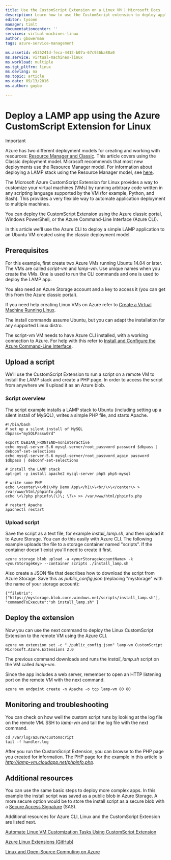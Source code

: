 ```yaml
---
title: Use the CustomScript Extension on a Linux VM | Microsoft Docs
description: Learn how to use the CustomScript extension to deploy applications on Linux Virtual Machines in Azure created using the classic deployment model.
editor: tysonn
manager: timlt
documentationcenter: ''
services: virtual-machines-linux
author: gbowerman
tags: azure-service-management

ms.assetid: e535241d-feca-4412-b07a-67c936ba88a0
ms.service: virtual-machines-linux
ms.workload: multiple
ms.tgt_pltfrm: linux
ms.devlang: na
ms.topic: article
ms.date: 09/13/2016
ms.author: guybo

---
```

# Deploy a LAMP app using the Azure CustomScript Extension for Linux
> [!IMPORTANT] 
> Azure has two different deployment models for creating and working with resources: [Resource Manager and Classic](../../../resource-manager-deployment-model.md). This article covers using the Classic deployment model. Microsoft recommends that most new deployments use the Resource Manager model. For information about deploying a LAMP stack using the Resource Manager model, see [here](../../virtual-machines-linux-create-lamp-stack.md?toc=%2fazure%2fvirtual-machines%2flinux%2ftoc.json).

The Microsoft Azure CustomScript Extension for Linux provides a way to customize your virtual machines (VMs) by running arbitrary code written in any scripting language supported by the VM (for example, Python, and Bash). This provides a very flexible way to automate application deployment to multiple machines.

You can deploy the CustomScript Extension using the Azure classic portal, Windows PowerShell, or the Azure Command-Line Interface (Azure CLI).

In this article we'll use the Azure CLI to deploy a simple LAMP application to an Ubuntu VM created using the classic deployment model.

## Prerequisites
For this example, first create two Azure VMs running Ubuntu 14.04 or later. The VMs are called *script-vm* and *lamp-vm*. Use unique names when you create the VMs. One is used to run the CLI commands and one is used to deploy the LAMP app.

You also need an Azure Storage account and a key to access it (you can get this from the Azure classic portal).

If you need help creating Linux VMs on Azure refer to [Create a Virtual Machine Running Linux](createportal.md).

The install commands assume Ubuntu, but you can adapt the installation for any supported Linux distro.

The script-vm VM needs to have Azure CLI installed, with a working connection to Azure. For help with this refer to [Install and Configure the Azure Command-Line Interface](../../../cli-install-nodejs.md).

## Upload a script
We'll use the CustomScript Extension to run a script on a remote VM to install the LAMP stack and create a PHP page. In order to access the script from anywhere we'll upload it as an Azure blob.

### Script overview
The script example installs a LAMP stack to Ubuntu (including setting up a silent install of MySQL), writes a simple PHP file, and starts Apache.

    #!/bin/bash
    # set up a silent install of MySQL
    dbpass="mySQLPassw0rd"

    export DEBIAN_FRONTEND=noninteractive
    echo mysql-server-5.6 mysql-server/root_password password $dbpass | debconf-set-selections
    echo mysql-server-5.6 mysql-server/root_password_again password $dbpass | debconf-set-selections

    # install the LAMP stack
    apt-get -y install apache2 mysql-server php5 php5-mysql  

    # write some PHP
    echo \<center\>\<h1\>My Demo App\</h1\>\<br/\>\</center\> > /var/www/html/phpinfo.php
    echo \<\?php phpinfo\(\)\; \?\> >> /var/www/html/phpinfo.php

    # restart Apache
    apachectl restart

### Upload script
Save the script as a text file, for example *install_lamp.sh*, and then upload it to Azure Storage. You can do this easily with Azure CLI. The following example uploads the file to a storage container named "scripts". If the container doesn't exist you'll need to create it first.

    azure storage blob upload -a <yourStorageAccountName> -k <yourStorageKey> --container scripts ./install_lamp.sh

Also create a JSON file that describes how to download the script from Azure Storage. Save this as *public_config.json* (replacing "mystorage" with the name of your storage account):

    {"fileUris":["https://mystorage.blob.core.windows.net/scripts/install_lamp.sh"], "commandToExecute":"sh install_lamp.sh" }


## Deploy the extension
Now you can use the next command to deploy the Linux CustomScript Extension to the remote VM using the Azure CLI.

    azure vm extension set -c "./public_config.json" lamp-vm CustomScript Microsoft.Azure.Extensions 2.0

The previous command downloads and runs the *install_lamp.sh* script on the VM called *lamp-vm*.

Since the app includes a web server, remember to open an HTTP listening port on the remote VM with the next command.

    azure vm endpoint create -n Apache -o tcp lamp-vm 80 80

## Monitoring and troubleshooting
You can check on how well the custom script runs by looking at the log file on the remote VM. SSH to *lamp-vm* and tail the log file with the next command.

    cd /var/log/azure/customscript
    tail -f handler.log

After you run the CustomScript Extension, you can browse to the PHP page you created for information. The PHP page for the example in this article is *http://lamp-vm.cloudapp.net/phpinfo.php*.

## Additional resources
You can use the same basic steps to deploy more complex apps. In this example the install script was saved as a public blob in Azure Storage. A more secure option would be to store the install script as a secure blob with a [Secure Access Signature](https://msdn.microsoft.com/library/azure/ee395415.aspx) (SAS).

Additional resources for Azure CLI, Linux and the CustomScript Extension are listed next.

[Automate Linux VM Customization Tasks Using CustomScript Extension](https://azure.microsoft.com/blog/2014/08/20/automate-linux-vm-customization-tasks-using-customscript-extension/)

[Azure Linux Extensions (GitHub)](https://github.com/Azure/azure-linux-extensions)

[Linux and Open-Source Computing on Azure](../../virtual-machines-linux-opensource-links.md?toc=%2fazure%2fvirtual-machines%2flinux%2ftoc.json)

